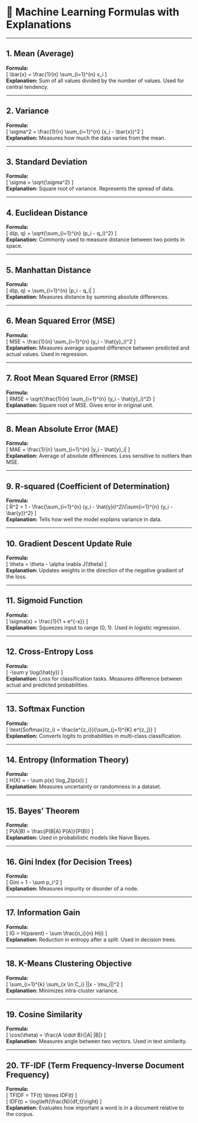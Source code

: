 # 📌 Machine Learning Formulas with Explanations

---

## 1. Mean (Average)
**Formula:**  
\[ \bar{x} = \frac{1}{n} \sum_{i=1}^{n} x_i \]  
**Explanation:** Sum of all values divided by the number of values. Used for central tendency.

---

## 2. Variance
**Formula:**  
\[ \sigma^2 = \frac{1}{n} \sum_{i=1}^{n} (x_i - \bar{x})^2 \]  
**Explanation:** Measures how much the data varies from the mean.

---

## 3. Standard Deviation
**Formula:**  
\[ \sigma = \sqrt{\sigma^2} \]  
**Explanation:** Square root of variance. Represents the spread of data.

---

## 4. Euclidean Distance
**Formula:**  
\[ d(p, q) = \sqrt{\sum_{i=1}^{n} (p_i - q_i)^2} \]  
**Explanation:** Commonly used to measure distance between two points in space.

---

## 5. Manhattan Distance
**Formula:**  
\[ d(p, q) = \sum_{i=1}^{n} |p_i - q_i| \]  
**Explanation:** Measures distance by summing absolute differences.

---

## 6. Mean Squared Error (MSE)
**Formula:**  
\[ MSE = \frac{1}{n} \sum_{i=1}^{n} (y_i - \hat{y}_i)^2 \]  
**Explanation:** Measures average squared difference between predicted and actual values. Used in regression.

---

## 7. Root Mean Squared Error (RMSE)
**Formula:**  
\[ RMSE = \sqrt{\frac{1}{n} \sum_{i=1}^{n} (y_i - \hat{y}_i)^2} \]  
**Explanation:** Square root of MSE. Gives error in original unit.

---

## 8. Mean Absolute Error (MAE)
**Formula:**  
\[ MAE = \frac{1}{n} \sum_{i=1}^{n} |y_i - \hat{y}_i| \]  
**Explanation:** Average of absolute differences. Less sensitive to outliers than MSE.

---

## 9. R-squared (Coefficient of Determination)
**Formula:**  
\[ R^2 = 1 - \frac{\sum_{i=1}^{n} (y_i - \hat{y}_i)^2}{\sum_{i=1}^{n} (y_i - \bar{y})^2} \]  
**Explanation:** Tells how well the model explains variance in data.

---

## 10. Gradient Descent Update Rule
**Formula:**  
\[ \theta = \theta - \alpha \nabla J(\theta) \]  
**Explanation:** Updates weights in the direction of the negative gradient of the loss.

---

## 11. Sigmoid Function
**Formula:**  
\[ \sigma(x) = \frac{1}{1 + e^{-x}} \]  
**Explanation:** Squeezes input to range (0, 1). Used in logistic regression.

---

## 12. Cross-Entropy Loss
**Formula:**  
\[ -\sum y \log(\hat{y}) \]  
**Explanation:** Loss for classification tasks. Measures difference between actual and predicted probabilities.

---

## 13. Softmax Function
**Formula:**  
\[ \text{Softmax}(z_i) = \frac{e^{z_i}}{\sum_{j=1}^{K} e^{z_j}} \]  
**Explanation:** Converts logits to probabilities in multi-class classification.

---

## 14. Entropy (Information Theory)
**Formula:**  
\[ H(X) = - \sum p(x) \log_2(p(x)) \]  
**Explanation:** Measures uncertainty or randomness in a dataset.

---

## 15. Bayes’ Theorem
**Formula:**  
\[ P(A|B) = \frac{P(B|A) P(A)}{P(B)} \]  
**Explanation:** Used in probabilistic models like Naive Bayes.

---

## 16. Gini Index (for Decision Trees)
**Formula:**  
\[ Gini = 1 - \sum p_i^2 \]  
**Explanation:** Measures impurity or disorder of a node.

---

## 17. Information Gain
**Formula:**  
\[ IG = H(parent) - \sum \frac{n_i}{n} H(i) \]  
**Explanation:** Reduction in entropy after a split. Used in decision trees.

---

## 18. K-Means Clustering Objective
**Formula:**  
\[ \sum_{i=1}^{k} \sum_{x \in C_i} ||x - \mu_i||^2 \]  
**Explanation:** Minimizes intra-cluster variance.

---

## 19. Cosine Similarity
**Formula:**  
\[ \cos(\theta) = \frac{A \cdot B}{\|A\| \|B\|} \]  
**Explanation:** Measures angle between two vectors. Used in text similarity.

---

## 20. TF-IDF (Term Frequency-Inverse Document Frequency)
**Formula:**  
\[ TFIDF = TF(t) \times IDF(t) \]  
\[ IDF(t) = \log\left(\frac{N}{df_t}\right) \]  
**Explanation:** Evaluates how important a word is in a document relative to the corpus.

